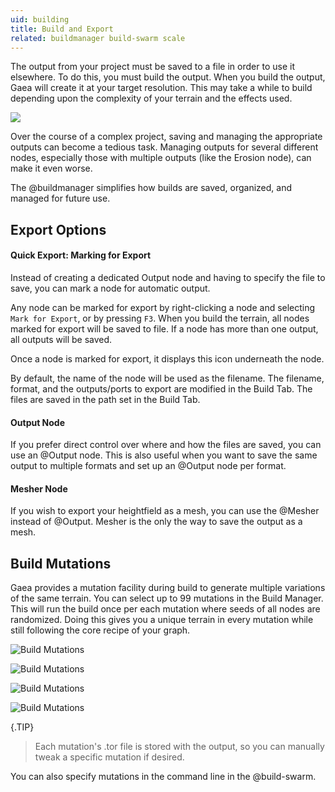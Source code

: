 ```yaml
---
uid: building
title: Build and Export
related: buildmanager build-swarm scale
---
```


The output from your project must be saved to a file in order to use it elsewhere. To do this, you must build the output. When you build the output, Gaea will create it at your target resolution. This may take a while to build depending upon the complexity of your terrain and the effects used.

![](/images/ui/Intro-Build.webp)

Over the course of a complex project, saving and managing the appropriate outputs can become a tedious task. Managing outputs for several different nodes, especially those with multiple outputs (like the Erosion node), can make it even worse.

The @buildmanager simplifies how builds are saved, organized, and managed for future use.

## Export Options

#### Quick Export: Marking for Export

Instead of creating a dedicated Output node and having to specify the file to save, you can mark a node for automatic output.

Any node can be marked for export by right-clicking a node and selecting `Mark for Export`, or by pressing `F3`. When you build the terrain, all nodes marked for export will be saved to file. If a node has more than one output, all outputs will be saved. 

Once a node is marked for export, it displays this icon underneath the node.

By default, the name of the node will be used as the filename. The filename, format, and the outputs/ports to export are modified in the Build Tab. The files are saved in the path set in the Build Tab.

#### Output Node

If you prefer direct control over where and how the files are saved, you can use an @Output node. This is also useful when you want to save the same output to multiple formats and set up an @Output node per format.

#### Mesher Node

If you wish to export your heightfield as a mesh, you can use the @Mesher instead of @Output. Mesher is the only the way to save the output as a mesh.


## Build Mutations

Gaea provides a mutation facility during build to generate multiple variations of the same terrain. You can select up to 99 mutations in the Build Manager. This will run the build once per each mutation where seeds of all nodes are randomized. Doing this gives you a unique terrain in every mutation while still following the core recipe of your graph.


![Build Mutations](/images/ui/mutate1.webp)

![Build Mutations](/images/ui/mutate2.webp)

![Build Mutations](/images/ui/mutate3.webp)

![Build Mutations](/images/ui/mutate4.webp)



{.TIP}
> Each mutation's .tor file is stored with the output, so you can manually tweak a specific mutation if desired.

You can also specify mutations in the command line in the @build-swarm.
